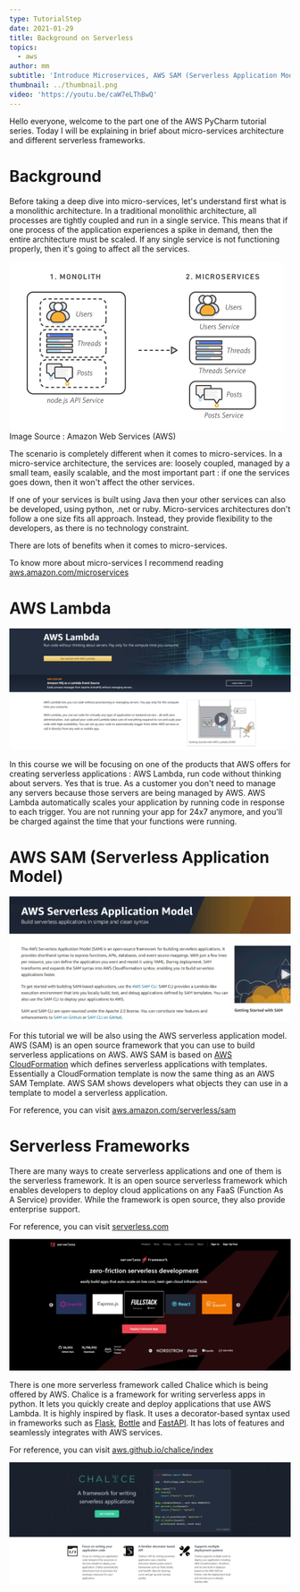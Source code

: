 ```yaml
---
type: TutorialStep
date: 2021-01-29
title: Background on Serverless
topics:
  - aws
author: mm
subtitle: 'Introduce Microservices, AWS SAM (Serverless Application Model)'
thumbnail: ../thumbnail.png
video: 'https://youtu.be/caW7eLThBwQ'
---
```


Hello everyone, welcome to the part one of the AWS PyCharm tutorial series.
Today I will be explaining in brief about micro-services architecture and
different serverless frameworks.

# Background

Before taking a deep dive into micro-services, let's understand first
what is a monolithic architecture. In a traditional monolithic architecture,
all processes are tightly coupled and run in a single service.
This means that if one process of the application experiences a spike in demand,
then the entire architecture must be scaled. If any single service is not
functioning properly, then it's going to affect all the services.

![microservices](microservices.png)
Image Source : Amazon Web Services (AWS)

The scenario is completely different when it comes to micro-services.
In a micro-service architecture, the services are: loosely coupled, managed by
a small team, easily scalable, and the most important part : if one the services
goes down, then it won't affect the other services.

If one of your services is built using Java then your other services can
also be developed, using python, .net or ruby. Micro-services architectures
don't follow a one size fits all approach. Instead, they provide flexibility
to the developers, as there is no technology constraint.

There are lots of benefits when it comes to micro-services.

To know more about micro-services I recommend reading [aws.amazon.com/microservices](https://aws.amazon.com/microservices/)

# AWS Lambda

![aws_lambda](aws_lambda.png)

In this course we will be focusing on one of the products that AWS offers
for creating serverless applications : AWS Lambda, run code
without thinking about servers. Yes that is true. As a customer you don't need
to manage any servers because those servers are being managed by AWS.
AWS Lambda automatically scales your application by running code in
response to each trigger. You are not running your app for 24x7 anymore,
and you'll be charged against the time that your functions were running.

# AWS SAM (Serverless Application Model)

![aws_sam](aws_sam.png)

For this tutorial we will be also using the AWS serverless application model.
AWS (SAM) is an open source framework that you can use to build serverless
applications on AWS. AWS SAM is based on [AWS CloudFormation](https://aws.amazon.com/cloudformation/)
which defines serverless applications with templates. Essentially a
CloudFormation template is now the same thing as an AWS SAM Template.
AWS SAM shows developers what objects they can use in a template to model a
serverless application.

For reference, you can visit [aws.amazon.com/serverless/sam](https://aws.amazon.com/serverless/sam/)

# Serverless Frameworks

There are many ways to create serverless applications and one of them is
the serverless framework. It is an open source serverless framework which
enables developers to deploy cloud applications on any FaaS (Function As A Service) provider.
While the framework is open source, they also provide enterprise support.

For reference, you can visit [serverless.com](https://www.serverless.com/)

![serverless](serverless.png)

There is one more serverless framework called Chalice which is being offered by AWS.
Chalice is a framework for writing serverless apps in python.
It lets you quickly create and deploy applications that use AWS Lambda.
It is highly inspired by flask. It uses a decorator-based syntax used in
frameworks such as [Flask](https://flask.palletsprojects.com/en/1.1.x/), [Bottle](https://bottlepy.org/docs/dev/) and [FastAPI](https://fastapi.tiangolo.com/). It has lots of features
and seamlessly integrates with AWS services.

For reference, you can visit [aws.github.io/chalice/index](https://aws.github.io/chalice/index)

![aws_chalice](aws_chalice.png)
